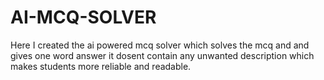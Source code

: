 # AI-MCQ-SOLVER
Here I created the ai powered mcq solver which solves the mcq and and gives one word answer it dosent contain any unwanted description which makes students more reliable and readable.
